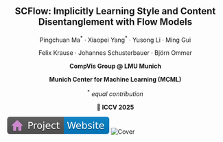 <p align="center">
 <h2 align="center">SCFlow: Implicitly Learning Style and Content Disentanglement with Flow Models</h2>
 <p align="center"> 
    Pingchuan Ma<sup>*</sup> · Xiaopei Yang<sup>*</sup> · Yusong Li · Ming Gui 
 </p><p align="center"> 
    Felix Krause · Johannes Schusterbauer · Björn Ommer
 </p>
 <p align="center"> 
    <b>CompVis Group @ LMU Munich</b> 
 </p>
 <p align="center"> 
    <b> Munich Center for Machine Learning (MCML)</b>
 </p>
 <p align="center"> <sup>*</sup> <i>equal contribution</i> </p>
 
<p align="center"><strong>📄 ICCV 2025</strong></p>
  
</p>

[![Website](docs/static/figures/badge-website.svg)](https://compvis.github.io/SCFlow/)
![Cover](docs/static/images/teaser.jpg)